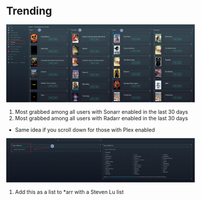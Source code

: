 # Trending

![trending-1.png](../../assets/screenshots/website/trending-1.png)

1. Most grabbed among all users with Sonarr enabled in the last 30 days
1. Most grabbed among all users with Radarr enabled in the last 30 days

- Same idea if you scroll down for those with Plex enabled

![trending-2.png](../../assets/screenshots/website/trending-2.png)

1. Add this as a list to \*arr with a Steven Lu list
